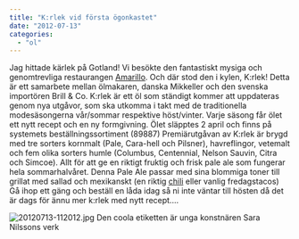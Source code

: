 ```yaml
---
title: "K:rlek vid första ögonkastet"
date: "2012-07-13"
categories: 
  - "ol"
---
```


Jag hittade kärlek på Gotland! Vi besökte den fantastiskt mysiga och genomtrevliga restaurangen [Amarillo](https://www.amarillovisby.se/se/mat-9664289). Och där stod den i kylen, K:rlek! Detta är ett samarbete mellan ölmakaren, danska Mikkeller och den svenska importören Brill & Co. K:rlek är ett öl som ständigt kommer att uppdateras genom nya utgåvor, som ska utkomma i takt med de traditionella modesäsongerna vår/sommar respektive höst/vinter. Varje säsong får ölet ett nytt recept och en ny formgivning. Ölet släpptes 2 april och finns på systemets beställningssortiment (89887) Premiärutgåvan av K:rlek är brygd med tre sorters kornmalt (Pale, Cara-hell och Pilsner), havreflingor, vetemalt och fem olika sorters humle (Columbus, Centennial, Nelson Sauvin, Citra och Simcoe). Allt för att ge en riktigt fruktig och frisk pale ale som fungerar hela sommarhalvåret. Denna Pale Ale passar med sina blommiga toner till grillat med sallad och mexikanskt (en riktig [chili](https://www.tasteline.com/recept/Chili_hogrev_kokt_i_mork_ol_och_choklad) eller vanlig fredagstacos) Gå ihop ett gäng och beställ en låda idag så ni inte väntar till hösten då det är dags för ännu mer k:rlek med nytt recept....

![20120713-112012.jpg](/static/img/20120713-112012.jpg) Den coola etiketten är unga konstnären Sara Nilssons verk
